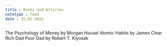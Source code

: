 ```yaml
---
title : Books and Articles
notetype : feed
date : 25-02-2022
---
```


The Psychology of Money by Morgan Housel
Atomic Habits by James Clear
Rich Dad Poor Dad by Robert T. Kiyosak